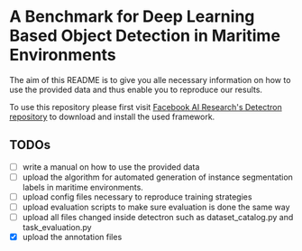 # A Benchmark for Deep Learning Based Object Detection in Maritime Environments

The aim of this README is to give you alle necessary information on how to use the provided data and thus enable you to reproduce our results. 

To use this repository please first visit [Facebook AI Research's Detectron repository](https://github.com/facebookresearch/Detectron) to download and install the used framework.


## TODOs
- [ ] write a manual on how to use the provided data
- [ ] upload the algorithm for automated generation of instance segmentation labels in maritime environments.
- [ ] upload config files necessary to reproduce training strategies
- [ ] upload evaluation scripts to make sure evaluation is done the same way
- [ ] upload all files changed inside detectron such as dataset_catalog.py and task_evaluation.py
- [x] upload the annotation files
